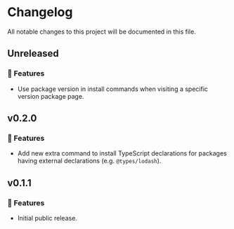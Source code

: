 # Changelog

All notable changes to this project will be documented in this file.

## Unreleased

### 🚀 Features

- Use package version in install commands when visiting a specific version package page.

## v0.2.0

### 🚀 Features

- Add new extra command to install TypeScript declarations for packages having external declarations (e.g. `@types/lodash`).

## v0.1.1

### 🚀 Features

- Initial public release.
